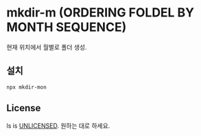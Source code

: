 # mkdir-m (ORDERING FOLDEL BY MONTH SEQUENCE)

현재 위치에서 월별로 폴더 생성.

## 설치
`npx mkdir-mon`


## License
ls is [UNLICENSED](http://unlicense.org/). 원하는 대로 하세요.
